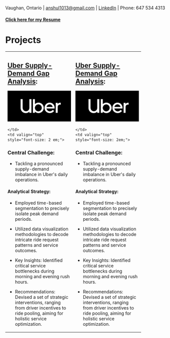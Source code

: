 Vaughan, Ontario | anshul1013@gmail.com | [LinkedIn](Your_LinkedIn_Profile_Link) | Phone: 647 534 4313 

#### [Click here for my Resume](./resume.html)

# Projects
<table>
  <tr>
    <!-- First Project -->
    <td valign="top" width="200">

## [Uber Supply-Demand Gap Analysis](./Uber-supply-demand.md):
<img src="./Assets/uberlogo.png" alt="uberlogo" width="1300">

    </td>
    <td valign="top" style="font-size: 2 em;">

### Central Challenge: 
- Tackling a pronounced supply-demand imbalance in Uber's daily operations.

#### Analytical Strategy: 
- Employed time-based segmentation to precisely isolate peak demand periods.
- Utilized data visualization methodologies to decode intricate ride request patterns and service outcomes.
- Key Insights: Identified critical service bottlenecks during morning and evening rush hours.
- Recommendations: Devised a set of strategic interventions, ranging from driver incentives to ride pooling, aiming for holistic service optimization.

    </td>
    
    <!-- Second Project -->
    <td valign="top" width="200">

## [Uber Supply-Demand Gap Analysis](./Uber-supply-demand.md):
<img src="./Assets/uberlogo.png" alt="uberlogo" width="1300">

    </td>
    <td valign="top" style="font-size: 2em;">

### Central Challenge: 
- Tackling a pronounced supply-demand imbalance in Uber's daily operations.

#### Analytical Strategy: 
- Employed time-based segmentation to precisely isolate peak demand periods.
- Utilized data visualization methodologies to decode intricate ride request patterns and service outcomes.
- Key Insights: Identified critical service bottlenecks during morning and evening rush hours.
- Recommendations: Devised a set of strategic interventions, ranging from driver incentives to ride pooling, aiming for holistic service optimization.

    </td>
  </tr>
</table>
